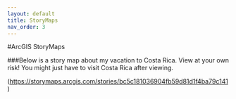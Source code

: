 ```yaml
---
layout: default
title: StoryMaps
nav_order: 3
---
```


#ArcGIS StoryMaps

###Below is a story map about my vacation to Costa Rica.  View at your own risk!  You might just have to visit Costa Rica after viewing.

(https://storymaps.arcgis.com/stories/bc5c181036904fb59d81d1f4ba79c141)

